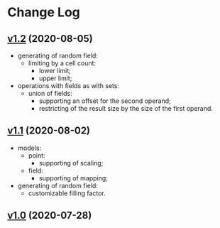 # Change Log

## [v1.2](https://github.com/thewizardplusplus/lualife/tree/v1.2) (2020-08-05)

- generating of random field:
  - limiting by a cell count:
    - lower limit;
    - upper limit;
- operations with fields as with sets:
  - union of fields:
    - supporting an offset for the second operand;
    - restricting of the result size by the size of the first operand.

## [v1.1](https://github.com/thewizardplusplus/lualife/tree/v1.1) (2020-08-02)

- models:
  - point:
    - supporting of scaling;
  - field:
    - supporting of mapping;
- generating of random field:
  - customizable filling factor.

## [v1.0](https://github.com/thewizardplusplus/lualife/tree/v1.0) (2020-07-28)
